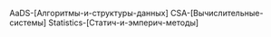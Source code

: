 AaDS-[Алгоритмы-и-структуры-данных]
CSA-[Вычислительные-системы]
Statistics-[Статич-и-эмперич-методы]